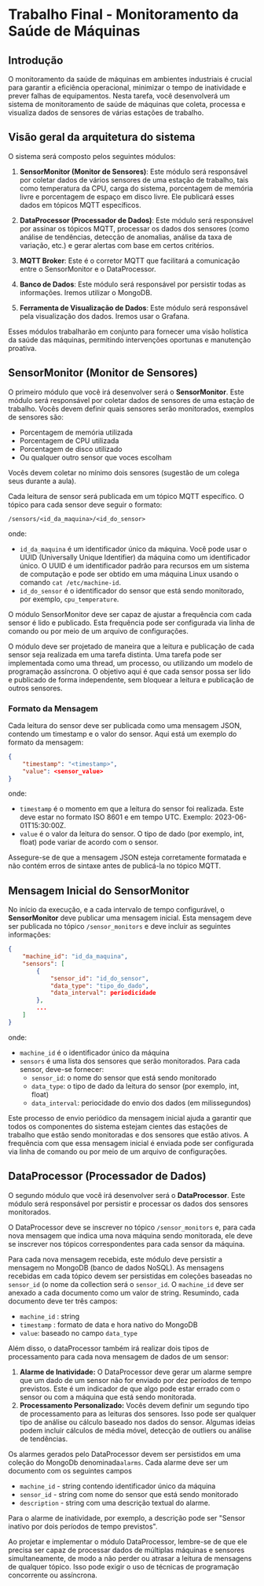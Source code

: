 #  Trabalho Final - Monitoramento da Saúde de Máquinas

## Introdução

O monitoramento da saúde de máquinas em ambientes industriais é crucial para garantir a eficiência operacional, minimizar o tempo de inatividade e prever falhas de equipamentos. Nesta tarefa, você desenvolverá um sistema de monitoramento de saúde de máquinas que coleta, processa e visualiza dados de sensores de várias estações de trabalho.

## Visão geral da arquitetura do sistema
O sistema será composto pelos seguintes módulos:

1. **SensorMonitor (Monitor de Sensores)**: Este módulo será responsável por coletar dados de vários sensores de uma estação de trabalho, tais como temperatura da CPU, carga do sistema, porcentagem de memória livre e porcentagem de espaço em disco livre. Ele publicará esses dados em tópicos MQTT específicos.

2. **DataProcessor (Processador de Dados)**: Este módulo será responsável por assinar os tópicos MQTT, processar os dados dos sensores (como análise de tendências, detecção de anomalias, análise da taxa de variação, etc.) e gerar alertas com base em certos critérios. 

3. **MQTT Broker**: Este é o corretor MQTT que facilitará a comunicação entre o SensorMonitor e o DataProcessor. 

4. **Banco de Dados**: Este módulo será responsável por persistir todas as informações. Iremos utilizar o MongoDB.

5. **Ferramenta de Visualização de Dados**: Este módulo será responsável pela visualização dos dados. Iremos usar o Grafana.

Esses módulos trabalharão em conjunto para fornecer uma visão holística da saúde das máquinas, permitindo intervenções oportunas e manutenção proativa.


## SensorMonitor (Monitor de Sensores)

O primeiro módulo que você irá desenvolver será o **SensorMonitor**. Este módulo será responsável por coletar dados de sensores  de uma estação de trabalho. Vocês devem definir quais sensores serão monitorados, exemplos de sensores são:

- Porcentagem de memória utilizada
- Porcentagem de CPU utilizada
- Porcentagem de disco utilizado
- Ou qualquer outro sensor que voces escolham

Vocês devem coletar no mínimo dois sensores (sugestão de um colega seus durante a aula).

Cada leitura de sensor será publicada em um tópico MQTT específico. O tópico para cada sensor deve seguir o formato:

```
/sensors/<id_da_maquina>/<id_do_sensor>
```
onde:

- `id_da_maquina` é um identificador único da máquina. Você pode usar o UUID (Universally Unique Identifier) da máquina como um identificador único. O UUID é um identificador padrão para recursos em um sistema de computação e pode ser obtido em uma máquina Linux usando o comando `cat /etc/machine-id`.
- `id_do_sensor` é o identificador do sensor que está sendo monitorado, por exemplo, `cpu_temperature`.

O módulo SensorMonitor deve ser capaz de ajustar a frequência com 
 cada sensor é lido e publicado. Esta frequência pode ser configurada via linha de comando ou por meio de um arquivo de configurações. 

O módulo deve ser projetado de maneira que a leitura e publicação de cada sensor seja realizada em uma tarefa distinta. Uma tarefa pode ser implementada como uma thread, um processo, ou utilizando um modelo de programação assíncrona. O objetivo aqui é que cada sensor possa ser lido e publicado de forma independente, sem bloquear a leitura e publicação de outros sensores.

### Formato da Mensagem

Cada leitura do sensor deve ser publicada como uma mensagem JSON, contendo um timestamp e o valor do sensor. Aqui está um exemplo do formato da mensagem:

```json
{
    "timestamp": "<timestamp>",
    "value": <sensor_value>
}
```

onde:

- `timestamp` é o momento em que a leitura do sensor foi realizada. Este deve estar no formato ISO 8601 e em tempo UTC. Exemplo: 2023-06-01T15:30:00Z.
- `value` é o valor da leitura do sensor. O tipo de dado (por exemplo, int, float) pode variar de acordo com o sensor.

Assegure-se de que a mensagem JSON esteja corretamente formatada e não contém erros de sintaxe antes de publicá-la no tópico MQTT.

## Mensagem Inicial do SensorMonitor

No início da execução, e a cada intervalo de tempo configurável, o **SensorMonitor** deve publicar uma mensagem inicial. Esta mensagem deve ser publicada no tópico `/sensor_monitors` e deve incluir as seguintes informações:

```json
{
    "machine_id": "id_da_maquina",
    "sensors": [
        {
            "sensor_id": "id_do_sensor",
            "data_type": "tipo_do_dado",
            "data_interval": periodicidade
        },
        ...
    ]
}
```

onde:

- `machine_id` é o identificador único da máquina
- `sensors` é uma lista dos sensores que serão monitorados. Para cada sensor, deve-se fornecer:
  - `sensor_id`: o nome do sensor que está sendo monitorado
  - `data_type`: o tipo de dado da leitura do sensor (por exemplo, int, float)
  -  `data_interval`: periocidade do envio dos dados (em milissegundos)

Este processo de envio periódico da mensagem inicial ajuda a garantir que todos os componentes do sistema estejam cientes das estações de trabalho que estão sendo monitoradas e dos sensores que estão ativos. A frequência com que essa mensagem inicial é enviada pode ser configurada via linha de comando ou por meio de um arquivo de configurações.

## DataProcessor (Processador de Dados)

O segundo módulo que você irá desenvolver será o **DataProcessor**. Este módulo será responsável por persistir e processar os dados dos sensores monitorados. 

O DataProcessor deve se inscrever no tópico `/sensor_monitors` e, para cada nova mensagem que indica uma nova máquina sendo monitorada, ele deve se inscrever nos tópicos correspondentes para cada sensor da máquina.

Para cada nova mensagem recebida, este módulo deve persistir a mensagem no MongoDB (banco de dados NoSQL). As mensagens recebidas em cada tópico devem ser persistidas em coleções baseadas no `sensor_id` (o nome da collection será o `sensor_id`. O `machine_id` deve ser anexado a cada documento como um valor de string. Resumindo, cada documento deve ter três campos: 
- `machine_id` : string
- `timestamp` : formato de data e hora nativo do MongoDB
- `value`: baseado no campo `data_type`
  
Além disso, o dataProcessor também irá realizar dois tipos de processamento para cada nova mensagem de dados de um sensor:

1. **Alarme de Inatividade:** O DataProcessor deve gerar um alarme sempre que um dado de um sensor não for enviado por dez períodos de tempo previstos. Este é um indicador de que algo pode estar errado com o sensor ou com a máquina que está sendo monitorada.
2. **Processamento Personalizado:** Vocês devem definir um segundo tipo de processamento para as leituras dos sensores. Isso pode ser qualquer tipo de análise ou cálculo baseado nos dados do sensor. Algumas ideias podem incluir cálculos de média móvel, detecção de outliers ou análise de tendências.

Os alarmes gerados pelo DataProcessor devem ser persistidos em uma coleção do MongoDb denominada`alarms`. Cada alarme deve ser um documento com os seguintes campos

- `machine_id` -  string contendo identificador único da máquina
- `sensor_id` - string com nome do sensor que está sendo monitorado
- `description` - string com uma descrição textual do alarme. 
 
Para o alarme de inatividade, por exemplo, a descrição pode ser "Sensor inativo por dois períodos de tempo previstos".

Ao projetar e implementar o módulo DataProcessor, lembre-se de que ele precisa ser capaz de processar dados de múltiplas máquinas e sensores simultaneamente, de modo a não perder ou atrasar a leitura de mensagens de qualquer tópico. Isso pode exigir o uso de técnicas de programação concorrente ou assíncrona.

